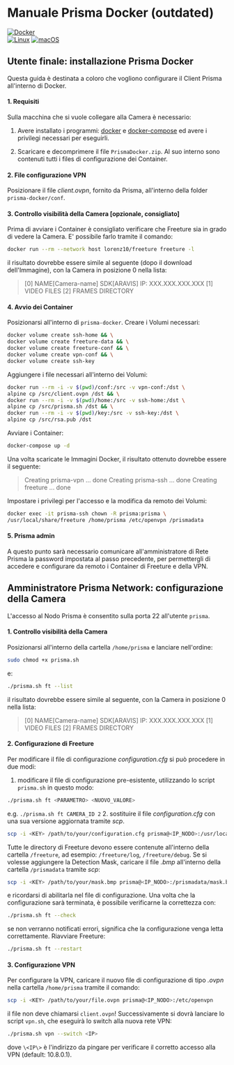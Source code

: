 
# Manuale Prisma Docker (outdated)

[![Docker](https://badgen.net/badge/icon/docker?icon=docker&label)](https://docker.com/)  
[![Linux](https://svgshare.com/i/Zhy.svg)](https://svgshare.com/i/Zhy.svg) [![macOS](https://svgshare.com/i/ZjP.svg)](https://svgshare.com/i/ZjP.svg)

## Utente finale: installazione Prisma Docker

Questa guida è destinata a coloro che vogliono configurare il Client Prisma all'interno di Docker.

#### 1. Requisiti

Sulla macchina che si vuole collegare alla Camera è necessario:

1. Avere installato i programmi: [docker](https://docs.docker.com/engine/install/) e [docker-compose](https://docs.docker.com/compose/install/) ed avere i privilegi necessari per eseguirli.

2. Scaricare e decomprimere il file `PrismaDocker.zip`. Al suo interno sono contenuti tutti i files di configurazione dei Container.

#### 2. File configurazione VPN

Posizionare il file *client.ovpn*, fornito da Prisma, all'interno della folder `prisma-docker/conf`.

#### 3. Controllo visibilità della Camera [opzionale, consigliato]

Prima di avviare i Container è consigliato verificare che Freeture sia in grado di vedere la Camera. E' possibile farlo tramite il comando:
```sh
docker run --rm --network host lorenz10/freeture freeture -l
```
il risultato dovrebbe essere simile al seguente (dopo il download dell'Immagine), con la Camera in posizione 0 nella lista:

>[0]    NAME[Camera-name] SDK[ARAVIS] IP: XXX.XXX.XXX.XXX 
>[1]    VIDEO FILES 
>[2]    FRAMES DIRECTORY

#### 4. Avvio dei Container

Posizionarsi all'interno di `prisma-docker`.
Creare i Volumi necessari:
```sh
docker volume create ssh-home && \
docker volume create freeture-data && \
docker volume create freeture-conf && \
docker volume create vpn-conf && \
docker volume create ssh-key
```
Aggiungere i file necessari all'interno dei Volumi:
```sh
docker run --rm -i -v $(pwd)/conf:/src -v vpn-conf:/dst \
alpine cp /src/client.ovpn /dst && \
docker run --rm -i -v $(pwd)/home:/src -v ssh-home:/dst \
alpine cp /src/prisma.sh /dst && \
docker run --rm -i -v $(pwd)/key:/src -v ssh-key:/dst \
alpine cp /src/rsa.pub /dst
```
Avviare i Container:
```sh
docker-compose up -d
```
Una volta scaricate le Immagini Docker, il risultato ottenuto dovrebbe essere il seguente:
>Creating prisma-vpn ... done
>Creating prisma-ssh ... done
>Creating freeture   ... done

Impostare i privilegi per l'accesso e la modifica da remoto dei Volumi:
```sh
docker exec -it prisma-ssh chown -R prisma:prisma \
/usr/local/share/freeture /home/prisma /etc/openvpn /prismadata
```

#### 5. Prisma admin

A questo punto sarà necessario comunicare all'amministratore di Rete Prisma la password impostata al passo precedente, per permettergli di accedere e configurare da remoto i Container di Freeture e della VPN.


## Amministratore Prisma Network: configurazione della Camera

L'accesso al Nodo Prisma è consentito sulla porta 22 all'utente `prisma`.  

#### 1. Controllo visibilità della Camera

Posizionarsi all'interno della cartella `/home/prisma` e lanciare nell'ordine:
```sh
sudo chmod +x prisma.sh
```
e:
```sh
./prisma.sh ft --list
```
il risultato dovrebbe essere simile al seguente, con la Camera in posizione 0 nella lista:

>[0]    NAME[Camera-name] SDK[ARAVIS] IP: XXX.XXX.XXX.XXX 
>[1]    VIDEO FILES 
>[2]    FRAMES DIRECTORY

#### 2. Configurazione di Freeture

Per modificare il file di configurazione *configuration.cfg* si può procedere in due modi:

1. modificare il file di configurazione pre-esistente, utilizzando lo script `prisma.sh` in questo modo:
```sh
./prisma.sh ft <PARAMETRO> <NUOVO_VALORE>
```
e.g. `./prisma.sh ft CAMERA_ID 2`
2. sostituire il file *configuration.cfg* con una sua versione aggiornata tramite *scp*.
```sh
scp -i <KEY> /path/to/your/configuration.cfg prisma@<IP_NODO>:/usr/local/share/freeture/
```
Tutte le directory di Freeture devono essere contenute all'interno della cartella `/freeture`, ad esempio: `/freeture/log`, `/freeture/debug`.
Se si volesse aggiungere la Detection Mask, caricare il file *.bmp* all'interno della cartella `/prismadata` tramite *scp*:
```sh
scp -i <KEY> /path/to/your/mask.bmp prisma@<IP_NODO>:/prismadata/mask.bmp
```
e ricordarsi di abilitarla nel file di configurazione.
Una volta che la configurazione sarà terminata, è possibile verificarne la correttezza con:
```sh
./prisma.sh ft --check
```
se non verranno notificati errori, significa che la configurazione venga letta correttamente.
Riavviare Freeture:
```sh
./prisma.sh ft --restart 
```
  
#### 3. Configurazione VPN

Per configurare la VPN, caricare il nuovo file di configurazione di tipo *.ovpn* nella cartella `/home/prisma` tramite il comando:
```sh
scp -i <KEY> /path/to/your/file.ovpn prisma@<IP_NODO>:/etc/openvpn
```
il file non deve chiamarsi `client.ovpn`!
Successivamente si dovrà lanciare lo script `vpn.sh`, che eseguirà lo switch alla nuova rete VPN:
```sh
./prisma.sh vpn --switch <IP>
```
dove `\<IP\>` è l'indirizzo da pingare per verificare il corretto accesso alla VPN (default: 10.8.0.1).
